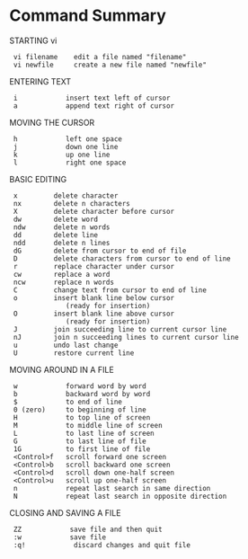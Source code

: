 
# Command Summary

STARTING vi

     vi filename    edit a file named "filename"
     vi newfile     create a new file named "newfile"

ENTERING TEXT

     i            insert text left of cursor
     a            append text right of cursor

MOVING THE CURSOR

     h            left one space
     j            down one line
     k            up one line
     l            right one space

BASIC EDITING

     x         delete character
     nx        delete n characters
     X         delete character before cursor
     dw        delete word
     ndw       delete n words
     dd        delete line
     ndd       delete n lines
     dG        delete from cursor to end of file
     D         delete characters from cursor to end of line
     r         replace character under cursor
     cw        replace a word
     ncw       replace n words
     C         change text from cursor to end of line
     o         insert blank line below cursor
                  (ready for insertion)
     O         insert blank line above cursor
                  (ready for insertion)
     J         join succeeding line to current cursor line
     nJ        join n succeeding lines to current cursor line
     u         undo last change
     U         restore current line

MOVING AROUND IN A FILE

     w            forward word by word
     b            backward word by word
     $            to end of line
     0 (zero)     to beginning of line
     H            to top line of screen
     M            to middle line of screen
     L            to last line of screen
     G            to last line of file
     1G           to first line of file
     <Control>f   scroll forward one screen
     <Control>b   scroll backward one screen
     <Control>d   scroll down one-half screen
     <Control>u   scroll up one-half screen
     n            repeat last search in same direction
     N            repeat last search in opposite direction

CLOSING AND SAVING A FILE

     ZZ            save file and then quit
     :w            save file
     :q!            discard changes and quit file

